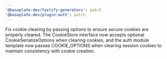 ```yaml
---
'@baseplate-dev/fastify-generators': patch
'@baseplate-dev/plugin-auth': patch
---
```


Fix cookie clearing by passing options to ensure secure cookies are properly cleared. The CookieStore interface now accepts optional CookieSerializeOptions when clearing cookies, and the auth module template now passes COOKIE_OPTIONS when clearing session cookies to maintain consistency with cookie creation.
